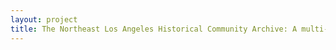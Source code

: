 ```yaml
--- 
layout: project 
title: The Northeast Los Angeles Historical Community Archive: A multi-perspectival and multimedia repository of daily life, political activism, and cultural expression within a significant twentieth century American urban community during an era of rapid demographic and social change.
---
```




